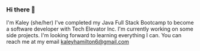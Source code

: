 ### Hi there 👋

<!--
**KaleyHamilton/KaleyHamilton** is a ✨ _special_ ✨ repository because its `README.md` (this file) appears on your GitHub profile.

Here are some ideas to get you started:

- 🔭 I’m currently working on ...
- 🌱 I’m currently learning ...
- 👯 I’m looking to collaborate on ...
- 🤔 I’m looking for help with ...
- 💬 Ask me about ...
- 📫 How to reach me: ...
- 😄 Pronouns: ...
- ⚡ Fun fact: ...
-->

I'm Kaley (she/her)
I've completed my Java Full Stack Bootcamp to become a software developer with Tech Elevator Inc.
I'm currently working on some side projects. 
I'm looking forward to learning everything I can.
You can reach me at my email kaleyhamilton6@gmail.com
